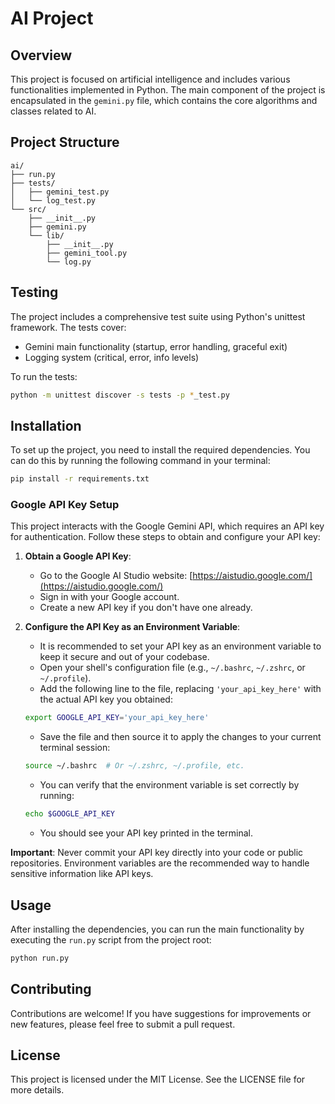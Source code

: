 # AI Project

## Overview
This project is focused on artificial intelligence and includes various functionalities implemented in Python. The main component of the project is encapsulated in the `gemini.py` file, which contains the core algorithms and classes related to AI.

## Project Structure

```text
ai/
├── run.py
├── tests/
│   ├── gemini_test.py
│   └── log_test.py
└── src/
    ├── __init__.py
    ├── gemini.py
    └── lib/
        ├── __init__.py
        ├── gemini_tool.py
        └── log.py
```

## Testing
The project includes a comprehensive test suite using Python's unittest framework. The tests cover:
- Gemini main functionality (startup, error handling, graceful exit)
- Logging system (critical, error, info levels)

To run the tests:
```bash
python -m unittest discover -s tests -p *_test.py
```

## Installation
To set up the project, you need to install the required dependencies. You can do this by running the following command in your terminal:

```bash
pip install -r requirements.txt
```

### Google API Key Setup

This project interacts with the Google Gemini API, which requires an API key for authentication. Follow these steps to obtain and configure your API key:

1.  **Obtain a Google API Key**:
    *   Go to the Google AI Studio website: [https://aistudio.google.com/](https://aistudio.google.com/)
    *   Sign in with your Google account.
    *   Create a new API key if you don't have one already.

2.  **Configure the API Key as an Environment Variable**:
    *   It is recommended to set your API key as an environment variable to keep it secure and out of your codebase.
    *   Open your shell's configuration file (e.g., `~/.bashrc`, `~/.zshrc`, or `~/.profile`).
    *   Add the following line to the file, replacing `'your_api_key_here'` with the actual API key you obtained:

    ```bash
    export GOOGLE_API_KEY='your_api_key_here'
    ```
    
    *   Save the file and then source it to apply the changes to your current terminal session:
    
    ```bash
    source ~/.bashrc  # Or ~/.zshrc, ~/.profile, etc.
    ```
    
    *   You can verify that the environment variable is set correctly by running:
    
    ```bash
    echo $GOOGLE_API_KEY
    ```
    
    *   You should see your API key printed in the terminal.

**Important**: Never commit your API key directly into your code or public repositories. Environment variables are the recommended way to handle sensitive information like API keys.

## Usage
After installing the dependencies, you can run the main functionality by executing the `run.py` script from the project root:

```bash
python run.py
```

## Contributing
Contributions are welcome! If you have suggestions for improvements or new features, please feel free to submit a pull request.

## License
This project is licensed under the MIT License. See the LICENSE file for more details.